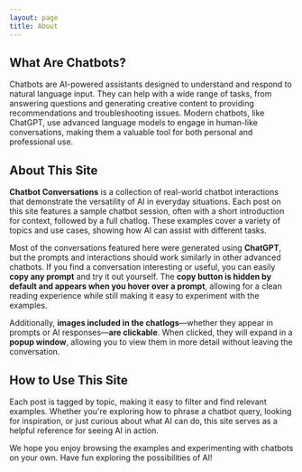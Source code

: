 ```yaml
---
layout: page
title: About
---
```


## What Are Chatbots?  
Chatbots are AI-powered assistants designed to understand and respond to natural language input. They can help with a wide range of tasks, from answering questions and generating creative content to providing recommendations and troubleshooting issues. Modern chatbots, like ChatGPT, use advanced language models to engage in human-like conversations, making them a valuable tool for both personal and professional use.  

## About This Site  
**Chatbot Conversations** is a collection of real-world chatbot interactions that demonstrate the versatility of AI in everyday situations. Each post on this site features a sample chatbot session, often with a short introduction for context, followed by a full chatlog. These examples cover a variety of topics and use cases, showing how AI can assist with different tasks.  

Most of the conversations featured here were generated using **ChatGPT**, but the prompts and interactions should work similarly in other advanced chatbots. If you find a conversation interesting or useful, you can easily **copy any prompt** and try it out yourself. The **copy button is hidden by default and appears when you hover over a prompt**, allowing for a clean reading experience while still making it easy to experiment with the examples.  

Additionally, **images included in the chatlogs**—whether they appear in prompts or AI responses—**are clickable**. When clicked, they will expand in a **popup window**, allowing you to view them in more detail without leaving the conversation.  

## How to Use This Site  
Each post is tagged by topic, making it easy to filter and find relevant examples. Whether you're exploring how to phrase a chatbot query, looking for inspiration, or just curious about what AI can do, this site serves as a helpful reference for seeing AI in action.  

We hope you enjoy browsing the examples and experimenting with chatbots on your own. Have fun exploring the possibilities of AI!